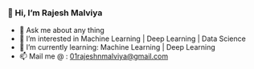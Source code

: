 ### 👋 Hi, I’m Rajesh Malviya
- 💬 Ask me about any thing
- 👀 I’m interested in Machine Learning | Deep Learning | Data Science
- 🌱 I’m currently learning: Machine Learning | Deep Learning 
- 📫 Mail me @ : 01rajeshnmalviya@gmail.com
<!--
**Malviya-Rajesh/Malviya-Rajesh** is a ✨ _special_ ✨ repository because its `README.md` (this file) appears on your GitHub profile.

Here are some ideas to get you started:

- 🔭 I’m currently working on ...
- 🌱 I’m currently learning Machine Learning | Deep Learning 
- 👯 I’m looking to collaborate on ...
- 🤔 I’m looking for help with ...
- 💬 Ask me about ...
- 📫 How to reach me: ...
- 😄 Pronouns: ...
- ⚡ Fun fact: ...
-->
